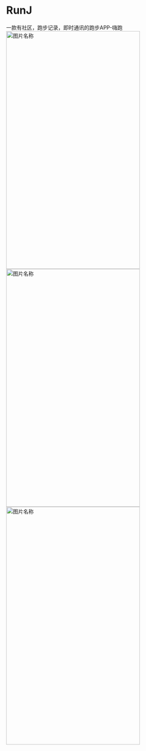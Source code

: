 # RunJ
一款有社区，跑步记录，即时通讯的跑步APP-嗨跑
<br/>
<img src="https://github.com/rentalphang/RunJ/blob/master/app/src/main/screenshots/device-2017-01-02-004904.png" width = "360" height = "640" alt="图片名称" />
<img src="https://github.com/rentalphang/RunJ/blob/master/app/src/main/screenshots/device-2017-01-02-010443.png" width = "360" height = "640" alt="图片名称"  />
<img src="https://github.com/rentalphang/RunJ/blob/master/app/src/main/screenshots/device-2017-01-02-010635.png" width = "360" height = "640" alt="图片名称" />

